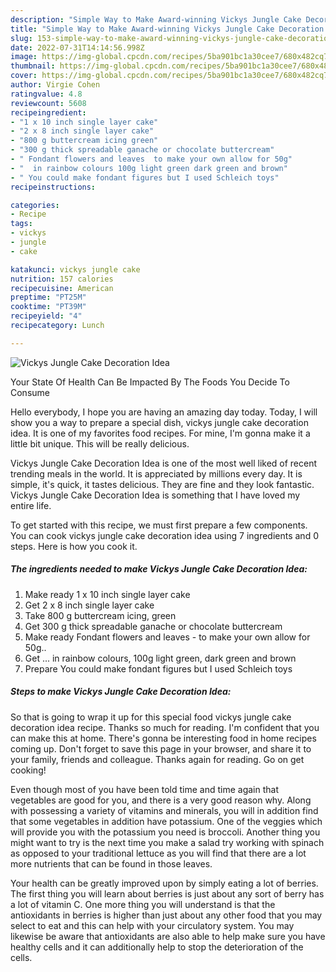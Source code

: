 ```yaml
---
description: "Simple Way to Make Award-winning Vickys Jungle Cake Decoration Idea"
title: "Simple Way to Make Award-winning Vickys Jungle Cake Decoration Idea"
slug: 153-simple-way-to-make-award-winning-vickys-jungle-cake-decoration-idea
date: 2022-07-31T14:14:56.998Z
image: https://img-global.cpcdn.com/recipes/5ba901bc1a30cee7/680x482cq70/vickys-jungle-cake-decoration-idea-recipe-main-photo.jpg
thumbnail: https://img-global.cpcdn.com/recipes/5ba901bc1a30cee7/680x482cq70/vickys-jungle-cake-decoration-idea-recipe-main-photo.jpg
cover: https://img-global.cpcdn.com/recipes/5ba901bc1a30cee7/680x482cq70/vickys-jungle-cake-decoration-idea-recipe-main-photo.jpg
author: Virgie Cohen
ratingvalue: 4.8
reviewcount: 5608
recipeingredient:
- "1 x 10 inch single layer cake"
- "2 x 8 inch single layer cake"
- "800 g buttercream icing green"
- "300 g thick spreadable ganache or chocolate buttercream"
- " Fondant flowers and leaves  to make your own allow for 50g"
- "  in rainbow colours 100g light green dark green and brown"
- " You could make fondant figures but I used Schleich toys"
recipeinstructions:

categories:
- Recipe
tags:
- vickys
- jungle
- cake

katakunci: vickys jungle cake 
nutrition: 157 calories
recipecuisine: American
preptime: "PT25M"
cooktime: "PT39M"
recipeyield: "4"
recipecategory: Lunch

---
```



![Vickys Jungle Cake Decoration Idea](https://img-global.cpcdn.com/recipes/5ba901bc1a30cee7/680x482cq70/vickys-jungle-cake-decoration-idea-recipe-main-photo.jpg)

Your State Of Health Can Be Impacted By The Foods You Decide To Consume

Hello everybody, I hope you are having an amazing day today. Today, I will show you a way to prepare a special dish, vickys jungle cake decoration idea. It is one of my favorites food recipes. For mine, I'm gonna make it a little bit unique. This will be really delicious.

Vickys Jungle Cake Decoration Idea is one of the most well liked of recent trending meals in the world. It is appreciated by millions every day. It is simple, it's quick, it tastes delicious. They are fine and they look fantastic. Vickys Jungle Cake Decoration Idea is something that I have loved my entire life.




To get started with this recipe, we must first prepare a few components. You can cook vickys jungle cake decoration idea using 7 ingredients and 0 steps. Here is how you cook it.

<!--inarticleads1-->

##### The ingredients needed to make Vickys Jungle Cake Decoration Idea:

1. Make ready 1 x 10 inch single layer cake
1. Get 2 x 8 inch single layer cake
1. Take 800 g buttercream icing, green
1. Get 300 g thick spreadable ganache or chocolate buttercream
1. Make ready  Fondant flowers and leaves - to make your own allow for 50g..
1. Get  ... in rainbow colours, 100g light green, dark green and brown
1. Prepare  You could make fondant figures but I used Schleich toys




<!--inarticleads2-->

##### Steps to make Vickys Jungle Cake Decoration Idea:





So that is going to wrap it up for this special food vickys jungle cake decoration idea recipe. Thanks so much for reading. I'm confident that you can make this at home. There's gonna be interesting food in home recipes coming up. Don't forget to save this page in your browser, and share it to your family, friends and colleague. Thanks again for reading. Go on get cooking!

Even though most of you have been told time and time again that vegetables are good for you, and there is a very good reason why. Along with possessing a variety of vitamins and minerals, you will in addition find that some vegetables in addition have potassium. One of the veggies which will provide you with the potassium you need is broccoli. Another thing you might want to try is the next time you make a salad try working with spinach as opposed to your traditional lettuce as you will find that there are a lot more nutrients that can be found in those leaves.

Your health can be greatly improved upon by simply eating a lot of berries. The first thing you will learn about berries is just about any sort of berry has a lot of vitamin C. One more thing you will understand is that the antioxidants in berries is higher than just about any other food that you may select to eat and this can help with your circulatory system. You may likewise be aware that antioxidants are also able to help make sure you have healthy cells and it can additionally help to stop the deterioration of the cells.
